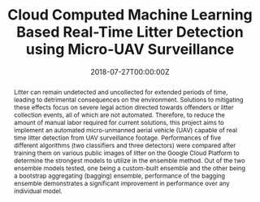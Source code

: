 ---
title: 'Cloud Computed Machine Learning Based Real-Time Litter Detection using Micro-UAV Surveillance'

# Authors
# If you created a profile for a user (e.g. the default `admin` user), write the username (folder name) here
# and it will be replaced with their full name and linked to their profile.
authors:
  - Ashley Chung
  - Sean Kim
  - Ethan Kwok
  - admin
  - Erika Tan
  - Ryan Gamadia

# Author notes (optional)
author_notes:
  - 'Equal contribution'
  - 'Equal contribution'
  - 'Equal contribution'
  - 'Equal contribution'
  - 'Equal contribution'
  - 'Equal contribution'

date: '2018-07-27T00:00:00Z'
doi: '10.1109/URTC45901.2018.9244800'

# Schedule page publish date (NOT publication's date).
publishDate: '2018-10-05T00:00:00Z'

# Publication type.
# Legend: 0 = Uncategorized; 1 = Conference paper; 2 = Journal article;
# 3 = Preprint / Working Paper; 4 = Report; 5 = Book; 6 = Book section;
# 7 = Thesis; 8 = Patent
publication_types: ['1']

# Publication name and optional abbreviated publication name.
publication: 2018 IEEE MIT Undergraduate Research Technology Conference (URTC)
publication_short: IEEE MIT URTC

abstract: Litter can remain undetected and uncollected for extended periods of time, leading to detrimental consequences on the environment. Solutions to mitigating these effects focus on severe legal action directed towards offenders or litter collection events, all of which are not automated. Therefore, to reduce the amount of manual labor required for current solutions, this project aims to implement an automated micro-unmanned aerial vehicle (UAV) capable of real time litter detection from UAV surveillance footage. Performances of five different algorithms (two classifiers and three detectors) were compared after training them on various public images of litter on the Google Cloud Platform to determine the strongest models to utilize in the ensemble method. Out of the two ensemble models tested, one being a custom-built ensemble and the other being a bootstrap aggregating (bagging) ensemble, performance of the bagging ensemble demonstrates a significant improvement in performance over any individual model.

# Summary. An optional shortened abstract.
summary: Litter can remain undetected and uncollected for extended periods of time, leading to detrimental consequences on the environment.  The use of drones to detect this litter marks an important step towards solving this problem.  We test five different computer vision algorithms for litter detection using drone surveillance and show a bagging ensemble of these methods to have the highest performance.

tags: []

# Display this page in the Featured widget?
featured: false

# Custom links (uncomment lines below)
# links:
# - name: Custom Link
#   url: http://example.org

url_pdf: 'publication/gset-drones/litter-detection.pdf'
url_code: 'https://github.com/XenonMolecule/CVML-GSET-Project'
url_dataset: ''
url_poster: ''
url_project: ''
url_slides: ''
url_source: ''
url_video: 'https://www.youtube.com/watch?v=RWIr5zlDa6I'

# Featured image
# To use, add an image named `featured.jpg/png` to your page's folder.
image:
  caption: 'Litter Detected in MicroUAV Serveillance Feed'
  focal_point: ''
  preview_only: false

# Associated Projects (optional).
#   Associate this publication with one or more of your projects.
#   Simply enter your project's folder or file name without extension.
#   E.g. `internal-project` references `content/project/internal-project/index.md`.
#   Otherwise, set `projects: []`.
projects:
  - []

# Slides (optional).
#   Associate this publication with Markdown slides.
#   Simply enter your slide deck's filename without extension.
#   E.g. `slides: "example"` references `content/slides/example/index.md`.
#   Otherwise, set `slides: ""`.
slides: ""
---